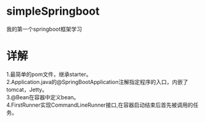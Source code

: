 # simpleSpringboot
我的第一个springboot框架学习
# 详解  
1.最简单的pom文件，继承starter。    
2.Application.java的@SpringBootApplication注解指定程序的入口，内嵌了tomcat，Jetty。    
3.@Bean在容器中定义bean。     
4.FirstRunner实现CommandLineRunner接口,在容器启动结束后首先被调用的任务。     
